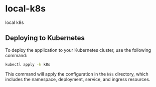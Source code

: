# local-k8s
local k8s

## Deploying to Kubernetes

To deploy the application to your Kubernetes cluster, use the following command:

```bash
kubectl apply -k k8s
```

This command will apply the configuration in the `k8s` directory, which includes the namespace, deployment, service, and ingress resources.
